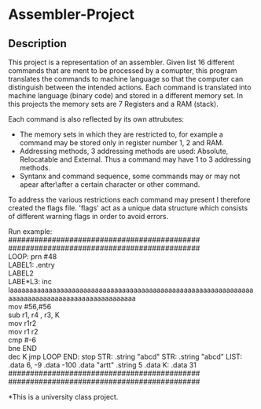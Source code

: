 # Assembler-Project

## Description
This project is a representation of an assembler. Given list 16 different commands that are ment to be processed by a comupter, this program translates the commands to machine language so that the computer can distinguish between the intended actions.
Each command is translated into machine language (binary code) and stored in a different memory set. In this projects the memory sets are 7 Registers and a RAM (stack).

Each command is also reflected by its own attrubutes:
- The memory sets in which they are restricted to, for example a command may be stored only in register number 1, 2 and RAM.
- Addressing methods, 3 addressing methods are used: Absolute, Relocatable and External. Thus a command may have 1 to 3 addressing methods.
- Syntanx and command sequence, some commands may or may not apear after\after a certain character or other command.

To address the various restrictions each command may present I therefore created the flags file. 
'flags' act as a unique data structure which consists of different warning flags in order to avoid errors.



Run example:<br/>
############################################<br/>
############################################<br/>
LOOP: prn #48<br/>
LABEL1:     .entry <br/>
LABEL2<br/>
LABE*L3: inc 
laaaaaaaaaaaaaaaaaaaaaaaaaaaaaaaaaaaaaaaaaaaaaaaaaaaaaaaaaaaaaaaaaaaaaaaaaaaaaaaaaaaaaaaaaaaaaaaa<br/>
 mov #56,#56<br/>
 sub r1, r4 , r3, K<br/>
mov r1r2<br/>
mov r1 r2<br/>
 cmp  #-6<br/>
     bne END<br/>
     dec K
     jmp LOOP
END: stop
STR: .string "abcd"
STR: .string "abcd"
LIST: .data 6, -9
 .data -100
 .data "artt"
 .string 5
 .data
K: .data 31
############################################
############################################


*This is a university class project.
